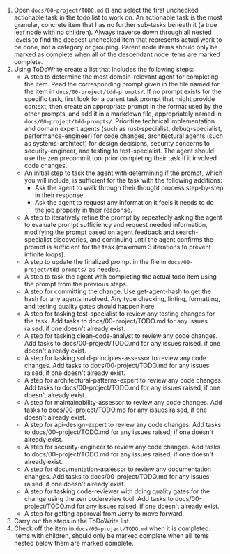 1. Open `docs/00-project/TODO.md` () and select the first unchecked actionable task in the todo list to work on. An actionable task is the most granular, concrete item that has no further sub-tasks beneath it (a true leaf node with no children). Always traverse down through all nested levels to find the deepest unchecked item that represents actual work to be done, not a category or grouping. Parent node items should only be marked as complete when all of the descendant node items are marked complete.
2. Using ToDoWrite create a list that includes the following steps:
    - A step to determine the most domain-relevant agent for completing the item. Read the corresponding prompt given in the file named for the item in `docs/00-project/tdd-prompts/`. If no prompt exists for the specific task, first look for a parent task prompt that might provide context, then create an appropriate prompt in the format used by the other prompts, and add it in a markdown file, appropriately named in `docs/00-project/tdd-prompts/`. Prioritize technical implementation and domain expert agents (such as rust-specialist, debug-specialist, performance-engineer) for code changes, architectural agents (such as systems-architect) for design decisions, security concerns to security-engineer, and testing to test-specialist. The agent should use the zen precommit tool prior completing their task if it involved code changes.
    - An initial step to task the agent with determining if the prompt, which you will include, is sufficient for the task with the following additions:
      - Ask the agent to walk through their thought process step-by-step in their response.
      - Ask the agent to request any information it feels it needs to do the job properly in their response.
    - A step to iteratively refine the prompt by repeatedly asking the agent to evaluate prompt sufficiency and request needed information, modifying the prompt based on agent feedback and search-specialist discoveries, and continuing until the agent confirms the prompt is sufficient for the task (maximum 3 iterations to prevent infinite loops).
    - A step to update the finalized prompt in the file in `docs/00-project/tdd-prompts/` as needed.
    - A step to task the agent with completing the actual todo item using the prompt from the previous steps.
    - A step for committing the change. Use get-agent-hash to get the hash for any agents involved. Any type checking, linting, formatting, and testing quality gates should happen here.
    - A step for tasking test-specialist to review any testing changes for the task. Add tasks to docs/00-project/TODO.md for any issues raised, if one doesn't already exist.
    - A step for tasking clean-code-analyst to review any code changes. Add tasks to docs/00-project/TODO.md for any issues raised, if one doesn't already exist.
    - A step for tasking solid-principles-assessor to review any code changes. Add tasks to docs/00-project/TODO.md for any issues raised, if one doesn't already exist.
    - A step for architectural-patterns-expert to review any code changes. Add tasks to docs/00-project/TODO.md for any issues raised, if one doesn't already exist.
    - A step for maintainability-assessor to review any code changes. Add tasks to docs/00-project/TODO.md for any issues raised, if one doesn't already exist.
    - A step for api-design-expert to review any code changes. Add tasks to docs/00-project/TODO.md for any issues raised, if one doesn't already exist.
    - A step for security-engineer to review any code changes. Add tasks to docs/00-project/TODO.md for any issues raised, if one doesn't already exist.
    - A step for documentation-assessor to review any documentation changes. Add tasks to docs/00-project/TODO.md for any issues raised, if one doesn't already exist.
    - A step for tasking code-reviewer with doing quality gates for the change using the zen codereview tool. Add tasks to docs/00-project/TODO.md for any issues raised, if one doesn't already exist.
    - A step for getting approval from Jerry to move forward.
3. Carry out the steps in the ToDoWrite list.
4. Check off the item in `docs/00-project/TODO.md` when it is completed. Items with children, should only be marked complete when all items nested below them are marked complete.

